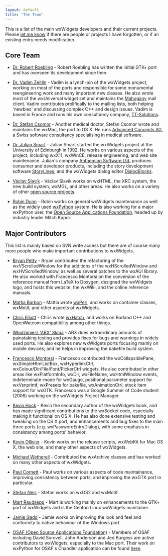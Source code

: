 ```yaml
---
layout: default
title: "The Team"
---
```


This is a list of the main wxWidgets developers and their current projects.
Please [let me know](mailto:julian@wxwidgets.org) if there are people or
projects I have forgotten, or if an existing entry needs modification.


## Core Team

* [Dr. Robert Roebling](mailto:robert@roebling.de) - Robert Roebling has
  written the initial GTK+ port and has overseen its development since then.

* [Dr. Vadim Zeitlin](mailto:vadim@wxwidgets.org) - Vadim is a lynch-pin of the
  wxWidgets project, working on most of the ports and responsible for some
  monumental reengineering work and many important new classes. He also wrote
  most of the wxUniversal widget set and maintains the
  [Mahogany](http://mahogany.sf.net/) mail client. Vadim contributes
  prolifically to the mailing lists, both helping 'newbies' and discussing
  complex C++ and design issues. Vadim is based in France and runs his own
  consultancy company, [TT-Solutions](http://www.tt-solutions.com/).

* [Dr. Stefan Csomor](mailto:csomor@advancedconcepts.ch) - Another medical
  doctor, Stefan Csomor wrote and maintains the wxMac, the port to OS X. He
  runs [Advanced Concepts AG](http://www.advanced.ch/), a Swiss software
  consultancy specialising in medical software.

* [Dr. Julian Smart](mailto:julian@anthemion.co.uk) - Julian Smart started the
  wxWidgets project at the University of Edinburgh in 1992. He works on various
  aspects of the project, including wxX11, wxWinCE, release engineering, and
  web site maintenance. Julian's company
  [Anthemion Software Ltd.](http://www.anthemion.co.uk/) produces consumer and
  developer products, including the story development software
  [StoryLines](http://www.writerscafe.co.uk/), and the wxWidgets dialog editor
  [DialogBlocks](http://www.anthemion.co.uk/dialogblocks).

* [Václav Slavík](mailto:vaclav.slavik@matfyz.cz) - Václav Slavík works on wxHTML, the
  XRC system, the new build system, wxMGL, and other areas. He also works on a
  variety of other [open source projects](http://sourceforge.net/users/vaclavslavik/).

* [Robin Dunn](mailto:robin@alldunn.com) - Robin works on general wxWidgets
  maintenance as well as the widely used [wxPython](http://wxpython.org/)
  system. He is also working for a major wxPython user, the
  [Open Source Applications Foundation](http://www.osafoundation.org/), headed
  up by industry leader Mitch Kapor.


## Major Contributors

This list is mainly based on SVN write access but there are of course many more
people who make important contributions to wxWidgets.

* [Bryan Petty](mailto:bryan@ibaku.net) - Bryan contributed the refactoring of
  the wxVScrolledWindow for the additions of the wxHScrolledWindow and
  wxHVScrolledWindow, as well as several patches to the wxAUI library. He also
  worked with Francesco Montorsi on the conversion of the reference manual from
  LaTeX to Doxygen, designed the wxWidgets logo, and hosts this website, the
  wxWiki, and the online reference manuals.

* [Mattia Barbon](mailto:mbarbon@dsi.unive.it) - Mattia wrote
  [wxPerl](http://wxperl.sourceforge.net/), and works on container classes,
  wxMotif, and other aspects of wxWidgets.

* [Chris Elliott](mailto:biol75@york.ac.uk) - Chris wrote
  [wxHatch](http://biolpc22.york.ac.uk/wx/wxhatch/help/), and works on Borland
  C++ and OpenWatcom compatibility among other things.

* [Włodzimierz 'ABX' Skiba](mailto:abx@abx.art.pl) - ABX does extraordinary
  amounts of painstaking testing and provides fixes for bugs and warnings in
  widely used ports. He also explores new wxWidgets ports focusing mainly on
  mobile devices; and he helps in improving the bakefile build system.

* [Francesco Montorsi](mailto:f18m_cpp217828@yahoo.it) - Francesco contributed
  the wxCollapsiblePane, wxSimpleHtmlListBox, wxHyperlinkCtrl,
  wxColour/Dir/File/Font/PickerCtrl widgets. He also contributed in other areas
  like wxPlatformInfo, wxDir, wxFileName, wxHtmlWindow events,
  indeterminate-mode for wxGauge, positional parameter support for wxVsnprintf,
  wxPresets for bakefile, wxAnimationCtrl, stock item support for wxGTK.
  Francesco was a Google Summer of Code student (2006) working on the wxWidgets
  Project Manager.

* [Kevin Hock](mailto:hockkn@yahoo.com) - Kevin the secondary author of the
  wxWidgets book, and has made significant contributions to the wxSocket code,
  especially making it functional on OS X. He has also done extensive testing
  and tweaking on the OS X port, and enhancements and bug fixes to the main
  three ports (e.g. wxPasswordEntryDialog), with some emphasis in consistency
  among ports' behavior.

* [Kevin Ollivier](mailto:kevino@theolliviers.com) - Kevin works on the release
  scripts, wxWebKit for Mac OS X, the web site, and many other aspects of
  wxWidgets.

* [Michael Wetherell](mailto:mike.wetherell@ntlworld.com) - Contributed the
  wxArchive classes and has worked on many other aspects of wxWidgets.

* [Paul Cornett](mailto:wxml-paul@bullseye.com) - Paul works on various aspects
  of code maintainance, improving consistency between ports, and improving the
  wxGTK port in particular.

* [Stefan Neis](mailto:Stefan.Neis@t-online.de) - Stefan works on wxOS2 and
  wxMotif.

* [Mart Raudsepp](mailto:leio@dustbite.net) - Mart is working mainly on
  enhancements to the GTK+ port of wxWidgets and is the Gentoo Linux wxWidgets
  maintainer.

* [Jamie Gadd](mailto:jrgadd2@cs.latrobe.edu.au) - Jamie works on improving the
  look and feel and conformity to native behaviour of the Windows port.

* [OSAF (Open Source Applications Foundation)](http://www.osafoundation.org/) -
  Members of OSAF including David Surovell, John Anderson and Jed Burgess are
  active contributors to wxWidgets, especially to the Mac port. Their work on
  wxPython for OSAF's Chandler application can be found
  [here](http://wiki.osafoundation.org/bin/view/Projects/WxPythonProject).